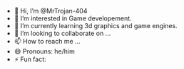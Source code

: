 - 👋 Hi, I’m @MrTrojan-404
- 👀 I’m interested in Game developement.
- 🌱 I’m currently learning 3d graphics and game engines.
- 💞️ I’m looking to collaborate on ...
- 📫 How to reach me ...
- 😄 Pronouns: he/him
- ⚡ Fun fact: 

<!---
MrTrojan-404/MrTrojan-404 is a ✨ special ✨ repository because its `README.md` (this file) appears on your GitHub profile.
You can click the Preview link to take a look at your changes.
--->
